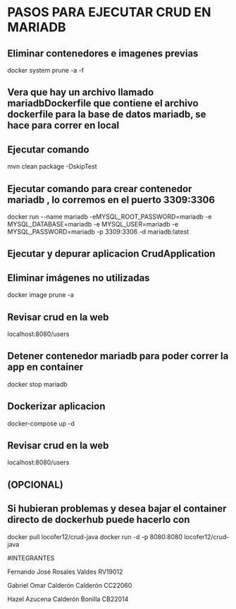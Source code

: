 # PASOS PARA EJECUTAR CRUD EN MARIADB

## Eliminar contenedores e imagenes previas
docker system prune -a -f

## Vera que hay un archivo llamado mariadbDockerfile que contiene el archivo dockerfile para la base de datos mariadb, se hace para correr en local


## Ejecutar comando
mvn clean package -DskipTest

## Ejecutar comando para crear contenedor mariadb , lo corremos en el puerto 3309:3306
docker run --name mariadb -eMYSQL_ROOT_PASSWORD=mariadb -e MYSQL_DATABASE=mariadb -e MYSQL_USER=mariadb -e MYSQL_PASSWORD=mariadb -p 3309:3306 -d mariadb:latest


## Ejecutar y depurar aplicacion CrudApplication

## Eliminar imágenes no utilizadas
docker image prune -a

## Revisar crud en la web
localhost:8080/users

## Detener contenedor mariadb para poder correr la app en container
docker stop mariadb

## Dockerizar aplicacion
docker-compose up -d

## Revisar crud en la web 
localhost:8080/users

## (OPCIONAL)
## Si hubieran problemas y desea bajar el container directo de dockerhub puede hacerlo con
docker pull locofer12/crud-java
docker run -d -p 8080:8080 locofer12/crud-java


#INTEGRANTES

Fernando José Rosales Valdes RV19012

Gabriel Omar Calderón Calderón CC22060

Hazel Azucena Calderón Bonilla CB22014
